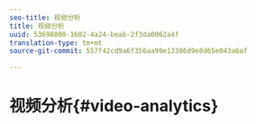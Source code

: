```yaml
---
seo-title: 视频分析
title: 视频分析
uuid: 53698800-1602-4a24-beab-2f3da0062a4f
translation-type: tm+mt
source-git-commit: 557f42cd9a6f356aa99e13386d9e8d65e043a6af

---
```



# 视频分析{#video-analytics}

